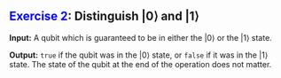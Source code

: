 ## <span style="color:blue">Exercise 2</span>: Distinguish $|0\rangle$ and $|1\rangle$

**Input:** A qubit which is guaranteed to be in either the $|0\rangle$ or the $|1\rangle$ state.

**Output:**  `true` if the qubit was in the $|0\rangle$ state, or `false` if it was in the $|1\rangle$ state. The state of the qubit at the end of the operation does not matter.
